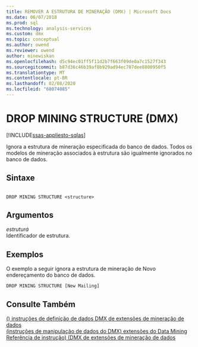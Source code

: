 ```yaml
---
title: REMOVER A ESTRUTURA DE MINERAÇÃO (DMX) | Microsoft Docs
ms.date: 06/07/2018
ms.prod: sql
ms.technology: analysis-services
ms.custom: dmx
ms.topic: conceptual
ms.author: owend
ms.reviewer: owend
author: minewiskan
ms.openlocfilehash: d5c94ec01ff5f11d2b7f663f09de0a7c1527f343
ms.sourcegitcommit: b87d36c46b39af8b929ad94ec707dee8800950f5
ms.translationtype: MT
ms.contentlocale: pt-BR
ms.lasthandoff: 02/08/2020
ms.locfileid: "68074085"
---
```

# <a name="drop-mining-structure-dmx"></a>DROP MINING STRUCTURE (DMX)
[!INCLUDE[ssas-appliesto-sqlas](../includes/ssas-appliesto-sqlas.md)]

  Ignora a estrutura de mineração especificada do banco de dados. Todos os modelos de mineração associados à estrutura são igualmente ignorados no banco de dados.  
  
## <a name="syntax"></a>Sintaxe  
  
```  
  
DROP MINING STRUCTURE <structure>  
```  
  
## <a name="arguments"></a>Argumentos  
 *estruturá*  
 Identificador de estrutura.  
  
## <a name="examples"></a>Exemplos  
 O exemplo a seguir ignora a estrutura de mineração de Novo endereçamento do banco de dados.  
  
```  
DROP MINING STRUCTURE [New Mailing]  
```  
  
## <a name="see-also"></a>Consulte Também  
 [&#40;&#41; instruções de definição de dados DMX de extensões de mineração de dados](../dmx/dmx-statements-data-definition.md)   
 [&#40;instruções de manipulação de dados do DMX&#41; extensões do Data Mining](../dmx/dmx-statements-data-manipulation.md)   
 [Referência de instrução&#41; &#40;DMX de extensões de mineração de dados](../dmx/data-mining-extensions-dmx-statements.md)  
  
  
